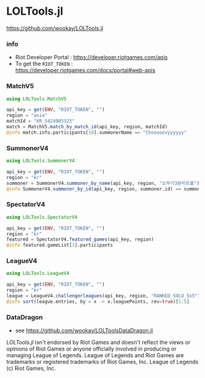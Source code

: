 # LOLTools.jl

<https://github.com/wookay/LOLTools.jl>

### info
 * Riot Developer Portal :  <https://developer.riotgames.com/apis>
 * To get the `RIOT_TOKEN` :  <https://developer.riotgames.com/docs/portal#web-apis>

### MatchV5

```julia
using LOLTools.MatchV5

api_key = get(ENV, "RIOT_TOKEN", "")
region = "asia"
matchId = "KR_5424985325"
match = MatchV5.match_by_match_id(api_key, region, matchId)
@info match.info.participants[10].summonerName == "Chooooovyyyyyy"
```

### SummonerV4

```julia
using LOLTools.SummonerV4

api_key = get(ENV, "RIOT_TOKEN", "")
region = "kr"
summoner = SummonerV4.summoner_by_name(api_key, region, "오뚜기3분미트볼")
@info SummonerV4.summoner_by_id(api_key, region, summoner.id) == summoner
```

### SpectatorV4

```julia
using LOLTools.SpectatorV4

api_key = get(ENV, "RIOT_TOKEN", "")
region = "kr"
featured = SpectatorV4.featured_games(api_key, region)
@info featured.gameList[1].participants
```

### LeagueV4

```julia
using LOLTools.LeagueV4

api_key = get(ENV, "RIOT_TOKEN", "")
region = "kr"
league = LeagueV4.challengerleagues(api_key, region, "RANKED_SOLO_5x5")
@info sort(league.entries, by = x -> x.leaguePoints, rev=true)[1:5]
```

### DataDragon
 * see <https://github.com/wookay/LOLToolsDataDragon.jl>


*LOLTools.jl* isn't endorsed by Riot Games and doesn't reflect the views or opinions of Riot Games or anyone officially involved in producing or managing League of Legends.
League of Legends and Riot Games are trademarks or registered trademarks of Riot Games, Inc. League of Legends (c) Riot Games, Inc.
